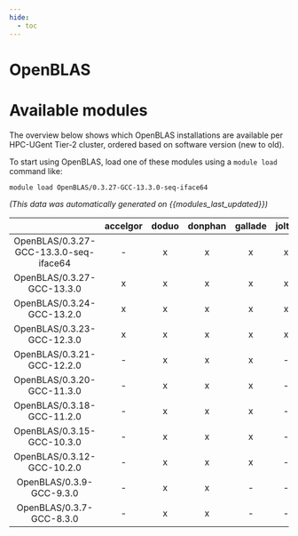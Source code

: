 ```yaml
---
hide:
  - toc
---
```


OpenBLAS
========

# Available modules


The overview below shows which OpenBLAS installations are available per HPC-UGent Tier-2 cluster, ordered based on software version (new to old).

To start using OpenBLAS, load one of these modules using a `module load` command like:

```shell
module load OpenBLAS/0.3.27-GCC-13.3.0-seq-iface64
```

*(This data was automatically generated on {{modules_last_updated}})*  

| |accelgor|doduo|donphan|gallade|joltik|shinx|
| :---: | :---: | :---: | :---: | :---: | :---: | :---: |
|OpenBLAS/0.3.27-GCC-13.3.0-seq-iface64|-|x|x|x|x|x|
|OpenBLAS/0.3.27-GCC-13.3.0|x|x|x|x|x|x|
|OpenBLAS/0.3.24-GCC-13.2.0|x|x|x|x|x|x|
|OpenBLAS/0.3.23-GCC-12.3.0|x|x|x|x|x|x|
|OpenBLAS/0.3.21-GCC-12.2.0|-|x|x|x|-|-|
|OpenBLAS/0.3.20-GCC-11.3.0|-|x|x|x|-|x|
|OpenBLAS/0.3.18-GCC-11.2.0|-|x|x|x|-|-|
|OpenBLAS/0.3.15-GCC-10.3.0|-|x|x|x|-|-|
|OpenBLAS/0.3.12-GCC-10.2.0|-|x|x|x|-|-|
|OpenBLAS/0.3.9-GCC-9.3.0|-|x|x|-|-|-|
|OpenBLAS/0.3.7-GCC-8.3.0|-|x|x|-|-|-|
